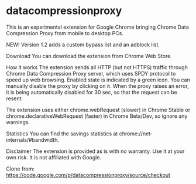 datacompressionproxy
====================

This is an experimental extension for Google Chrome bringing Chrome Data Compression Proxy from mobile to desktop PCs.

NEW! Version 1.2 adds a custom bypass list and an adblock list.

Download You can download the extension from Chrome Web Store.

How it works The extension sends all HTTP (but not HTTPS) traffic through Chrome Data Compression Proxy server, which uses SPDY protocol to speed up web browsing. Enabled state is indicated by a green icon. You can manually disable the proxy by clicking on it. When the proxy raises an error, it is being automatically disabled for 30 sec, so that the request can be resent.

The extension uses either chrome.webRequest (slower) in Chrome Stable or chrome.declarativeWebRequest (faster) in Chrome Beta/Dev, so ignore any warnings.

Statistics You can find the savings statistics at chrome://net-internals/#bandwidth.

Disclaimer The extension is provided as is with no warranty. Use it at your own risk. It is not affiliated with Google.

Clone from: https://code.google.com/p/datacompressionproxy/source/checkout
